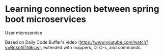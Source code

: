 # Learning connection between spring boot microservices

User microservice

Based on Daily Code Buffer's video (https://www.youtube.com/watch?v=BnknNTN8icw),
extended with mappers, DTO-s, and commands.